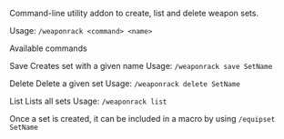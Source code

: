 Command-line utility addon to create, list and delete weapon sets.

Usage: `/weaponrack <command> <name>`

Available commands

Save
Creates set with a given name
Usage: `/weaponrack save SetName`

Delete
Delete a given set
Usage: `/weaponrack delete SetName`

List
Lists all sets
Usage: `/weaponrack list`

Once a set is created, it can be included in a macro by using `/equipset SetName`